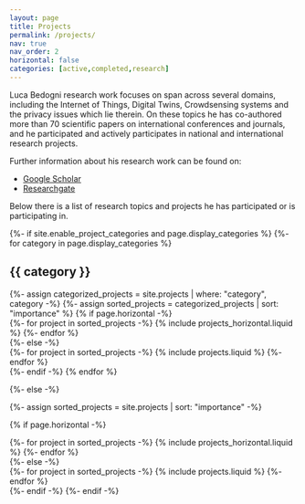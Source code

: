 ```yaml
---
layout: page
title: Projects
permalink: /projects/
nav: true
nav_order: 2
horizontal: false
categories: [active,completed,research]
---
```


Luca Bedogni research work focuses on span across several domains, including the Internet of Things, Digital Twins, Crowdsensing systems and the privacy issues which lie therein. On these topics he has co-authored more than 70 scientific papers on international conferences and journals, and he participated and actively participates in national and international research projects. 

Further information about his research work can be found on:
* [Google Scholar](http://scholar.google.com/citations?user=N0ocP0EAAAAJ&hl=it)
* [Researchgate](http://www.researchgate.net/profile/Luca_Bedogni/?ev=hdr_xprf)

Below there is a list of research topics and projects he has participated or is participating in.

<!-- pages/projects.md -->
<div class="projects">
{%- if site.enable_project_categories and page.display_categories %}
  <!-- Display categorized projects -->
  {%- for category in page.display_categories %}
  <h2 class="category">{{ category }}</h2>
  {%- assign categorized_projects = site.projects | where: "category", category -%}
  {%- assign sorted_projects = categorized_projects | sort: "importance" %}
  <!-- Generate cards for each project -->
  {% if page.horizontal -%}
  <div class="container">
    <div class="row row-cols-2">
    {%- for project in sorted_projects -%}
      {% include projects_horizontal.liquid %}
    {%- endfor %}
    </div>
  </div>
  {%- else -%}
  <div class="grid">
    {%- for project in sorted_projects -%}
      {% include projects.liquid %}
    {%- endfor %}
  </div>
  {%- endif -%}
  {% endfor %}

{%- else -%}
<!-- Display projects without categories -->
  {%- assign sorted_projects = site.projects | sort: "importance" -%}
  <!-- Generate cards for each project -->
  {% if page.horizontal -%}
  <div class="container">
    <div class="row row-cols-2">
    {%- for project in sorted_projects -%}
      {% include projects_horizontal.liquid %}
    {%- endfor %}
    </div>
  </div>
  {%- else -%}
  <div class="grid">
    {%- for project in sorted_projects -%}
      {% include projects.liquid %}
    {%- endfor %}
  </div>
  {%- endif -%}
{%- endif -%}
</div>